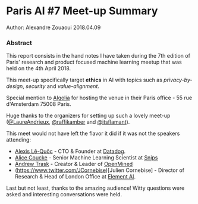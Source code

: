 # Paris AI #7 Meet-up Summary

Author: Alexandre Zouaoui
2018.04.09


### Abstract

This report consists in the hand notes I have taken during the 7th edition of Paris' research and product focused machine learning meetup that was held on the 4th April 2018.


This meet-up specifically target **ethics** in AI with topics such as *privacy-by-design*, *security* and *value-alignment*.

Special mention to [Algolia](https://www.algolia.com/) for hosting the venue in their Paris office - 55 rue d'Amsterdam 75008 Paris.

Huge thanks to the organizers for setting up such a lovely meet-up ([@LaureAndrieux](https://www.twitter.com/LaureAndrieux), 
[@raffikamber](https://www.twitter.com/raffikamber}) and [@itsflamant](https://www.twitter.com/itsflamant)).

This meet would not have left the flavor it did if it was not the speakers attending:
* [Alexis Lê-Quôc](https://www.twitter.com/alq) - CTO & Founder at [Datadog](https://www.datadoghq.com/).
* [Alice Coucke](https://www.twitter.com/alicecoucke) - Senior Machine Learning Scientist at [Snips](https://snips.ai/)
* [Andrew Trask](https://www.twitter.com/iamtrask) - Creator & Leader of [OpenMined](https://www.twitter.com/OpenMinedOrg)
* (https://www.twitter.com/JCornebise)[Julien Cornebise] - Director of Research & Head of London Office at [Element AI](https://www.elementai.com/).
 
 
Last but not least, thanks to the amazing audience! Witty questions were asked and interesting conversations were held.

